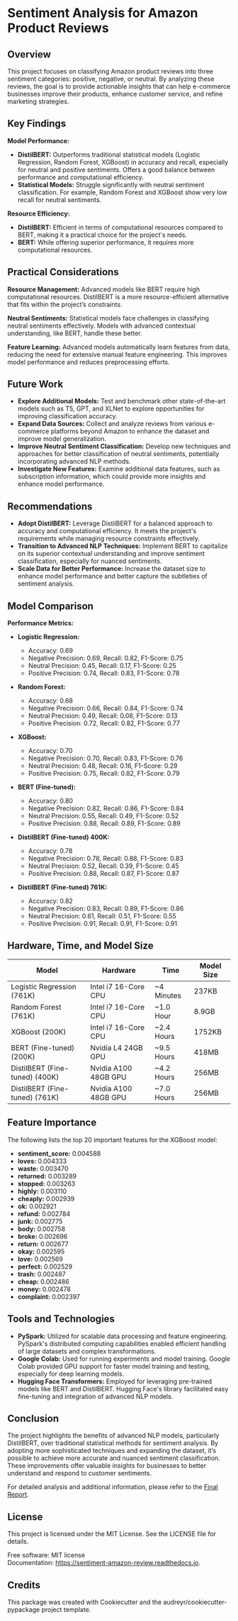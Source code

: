 # Sentiment Analysis for Amazon Product Reviews

## Overview

This project focuses on classifying Amazon product reviews into three sentiment categories: positive, negative, or neutral. By analyzing these reviews, the goal is to provide actionable insights that can help e-commerce businesses improve their products, enhance customer service, and refine marketing strategies.

## Key Findings

**Model Performance:**
- **DistilBERT:** Outperforms traditional statistical models (Logistic Regression, Random Forest, XGBoost) in accuracy and recall, especially for neutral and positive sentiments. Offers a good balance between performance and computational efficiency.
- **Statistical Models:** Struggle significantly with neutral sentiment classification. For example, Random Forest and XGBoost show very low recall for neutral sentiments.

**Resource Efficiency:**
- **DistilBERT:** Efficient in terms of computational resources compared to BERT, making it a practical choice for the project's needs.
- **BERT:** While offering superior performance, it requires more computational resources.

## Practical Considerations

**Resource Management:** Advanced models like BERT require high computational resources. DistilBERT is a more resource-efficient alternative that fits within the project’s constraints.

**Neutral Sentiments:** Statistical models face challenges in classifying neutral sentiments effectively. Models with advanced contextual understanding, like BERT, handle these better.

**Feature Learning:** Advanced models automatically learn features from data, reducing the need for extensive manual feature engineering. This improves model performance and reduces preprocessing efforts.

## Future Work

- **Explore Additional Models:** Test and benchmark other state-of-the-art models such as T5, GPT, and XLNet to explore opportunities for improving classification accuracy.
- **Expand Data Sources:** Collect and analyze reviews from various e-commerce platforms beyond Amazon to enhance the dataset and improve model generalization.
- **Improve Neutral Sentiment Classification:** Develop new techniques and approaches for better classification of neutral sentiments, potentially incorporating advanced NLP methods.
- **Investigate New Features:** Examine additional data features, such as subscription information, which could provide more insights and enhance model performance.

## Recommendations

- **Adopt DistilBERT:** Leverage DistilBERT for a balanced approach to accuracy and computational efficiency. It meets the project's requirements while managing resource constraints effectively.
- **Transition to Advanced NLP Techniques:** Implement BERT to capitalize on its superior contextual understanding and improve sentiment classification, especially for nuanced sentiments.
- **Scale Data for Better Performance:** Increase the dataset size to enhance model performance and better capture the subtleties of sentiment analysis.

## Model Comparison

**Performance Metrics:**

- **Logistic Regression:**
  - Accuracy: 0.69
  - Negative Precision: 0.69, Recall: 0.82, F1-Score: 0.75
  - Neutral Precision: 0.45, Recall: 0.17, F1-Score: 0.25
  - Positive Precision: 0.74, Recall: 0.83, F1-Score: 0.78

- **Random Forest:**
  - Accuracy: 0.68
  - Negative Precision: 0.66, Recall: 0.84, F1-Score: 0.74
  - Neutral Precision: 0.49, Recall: 0.08, F1-Score: 0.13
  - Positive Precision: 0.72, Recall: 0.82, F1-Score: 0.77

- **XGBoost:**
  - Accuracy: 0.70
  - Negative Precision: 0.70, Recall: 0.83, F1-Score: 0.76
  - Neutral Precision: 0.48, Recall: 0.16, F1-Score: 0.29
  - Positive Precision: 0.75, Recall: 0.82, F1-Score: 0.79

- **BERT (Fine-tuned):**
  - Accuracy: 0.80
  - Negative Precision: 0.82, Recall: 0.86, F1-Score: 0.84
  - Neutral Precision: 0.55, Recall: 0.49, F1-Score: 0.52
  - Positive Precision: 0.88, Recall: 0.89, F1-Score: 0.89

- **DistilBERT (Fine-tuned) 400K:**
  - Accuracy: 0.78
  - Negative Precision: 0.78, Recall: 0.88, F1-Score: 0.83
  - Neutral Precision: 0.52, Recall: 0.39, F1-Score: 0.45
  - Positive Precision: 0.88, Recall: 0.87, F1-Score: 0.87

- **DistilBERT (Fine-tuned) 761K:**
  - Accuracy: 0.82
  - Negative Precision: 0.83, Recall: 0.89, F1-Score: 0.86
  - Neutral Precision: 0.61, Recall: 0.51, F1-Score: 0.55
  - Positive Precision: 0.91, Recall: 0.91, F1-Score: 0.91

## Hardware, Time, and Model Size

| Model                         | Hardware                   | Time       | Model Size |
|-------------------------------|----------------------------|------------|------------|
| Logistic Regression (761K)    | Intel i7 16-Core CPU       | ~4 Minutes  | 237KB      |
| Random Forest (761K)           | Intel i7 16-Core CPU       | ~1.0 Hour   | 8.9GB      |
| XGBoost (200K)                 | Intel i7 16-Core CPU       | ~2.4 Hours  | 1752KB     |
| BERT (Fine-tuned) (200K)       | Nvidia L4 24GB GPU         | ~9.5 Hours  | 418MB      |
| DistilBERT (Fine-tuned) (400K) | Nvidia A100 48GB GPU       | ~4.2 Hours  | 256MB      |
| DistilBERT (Fine-tuned) (761K) | Nvidia A100 48GB GPU       | ~7.0 Hours  | 256MB      |

## Feature Importance

The following lists the top 20 important features for the XGBoost model:

- **sentiment_score:** 0.004588
- **loves:** 0.004333
- **waste:** 0.003470
- **returned:** 0.003289
- **stopped:** 0.003263
- **highly:** 0.003110
- **cheaply:** 0.002939
- **ok:** 0.002921
- **refund:** 0.002784
- **junk:** 0.002775
- **body:** 0.002758
- **broke:** 0.002696
- **return:** 0.002677
- **okay:** 0.002595
- **love:** 0.002569
- **perfect:** 0.002529
- **trash:** 0.002487
- **cheap:** 0.002486
- **money:** 0.002478
- **complaint:** 0.002397

## Tools and Technologies

- **PySpark:** Utilized for scalable data processing and feature engineering. PySpark's distributed computing capabilities enabled efficient handling of large datasets and complex transformations.
- **Google Colab:** Used for running experiments and model training. Google Colab provided GPU support for faster model training and testing, especially for deep learning models.
- **Hugging Face Transformers:** Employed for leveraging pre-trained models like BERT and DistilBERT. Hugging Face's library facilitated easy fine-tuning and integration of advanced NLP models.

## Conclusion

The project highlights the benefits of advanced NLP models, particularly DistilBERT, over traditional statistical methods for sentiment analysis. By adopting more sophisticated techniques and expanding the dataset, it’s possible to achieve more accurate and nuanced sentiment classification. These improvements offer valuable insights for businesses to better understand and respond to customer sentiments.

For detailed analysis and additional information, please refer to the [Final Report](link-to-final-report).

## License

This project is licensed under the MIT License. See the LICENSE file for details.

Free software: MIT license  
Documentation: https://sentiment-amazon-review.readthedocs.io.

## Credits

This package was created with Cookiecutter and the audreyr/cookiecutter-pypackage project template.
